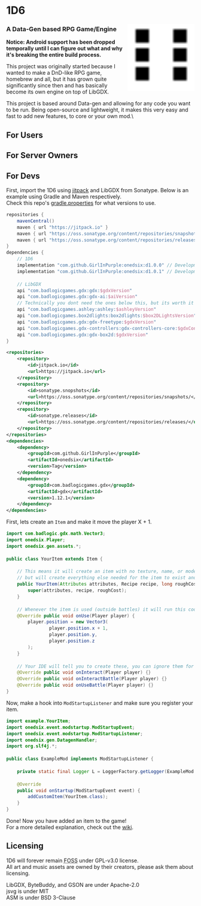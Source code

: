 1D6
===

<img src="https://raw.githubusercontent.com/GirlInPurple/onedsix/master/assets/icon_large.png" alt="1D6 Logo" height="180px" align="right"/>

### A Data-Gen based RPG Game/Engine

**Notice: Android support has been dropped temporally until I can figure out what and why it's breaking the entire build process.**

This project was originally started because I wanted to make a DnD-like RPG game, homebrew and all, but it has grown quite significantly since then and has basically become its own engine on top of LibGDX.

This project is based around Data-gen and allowing for any code you want to be run. Being open-source and lightweight, it makes this very easy and fast to add new features, to core or your own mod.\

## For Users



## For Server Owners



## For Devs

First, import the 1D6 using [jitpack](https://jitpack.io/) and LibGDX from Sonatype. Below is an example using Gradle and Maven respectively.\
Check this repo's [gradle.properties](gradle.properties) for what versions to use.

```groovy
repositories {
    mavenCentral()
    maven { url "https://jitpack.io" }
    maven { url "https://oss.sonatype.org/content/repositories/snapshots/" }
    maven { url "https://oss.sonatype.org/content/repositories/releases/" }
}
dependencies {
    // 1D6
    implementation "com.github.GirlInPurple:onedsix:d1.0.0" // Development 1.0.1
    implementation "com.github.GirlInPurple:onedsix:d1.0.1" // Development 1.0.1

    // LibGDX
    api "com.badlogicgames.gdx:gdx:$gdxVersion"
    api "com.badlogicgames.gdx:gdx-ai:$aiVersion" 
    // Technically you dont need the ones below this, but its worth it to get anyways.
    api "com.badlogicgames.ashley:ashley:$ashleyVersion"
    api "com.badlogicgames.box2dlights:box2dlights:$box2DLightsVersion"
    api "com.badlogicgames.gdx:gdx-freetype:$gdxVersion"
    api "com.badlogicgames.gdx-controllers:gdx-controllers-core:$gdxControllersVersion"
    api "com.badlogicgames.gdx:gdx-box2d:$gdxVersion"
}
```
```xml
<repositories>
    <repository>
        <id>jitpack.io</id>
        <url>https://jitpack.io</url>
    </repository>
    <repository>
        <id>sonatype.snopshots</id>
        <url>https://oss.sonatype.org/content/repositories/snapshots/</url>
    </repository>
    <repository>
        <id>sonatype.releases</id>
        <url>https://oss.sonatype.org/content/repositories/releases/</url>
    </repository>
</repositories>
<dependencies>
    <dependency>
        <groupId>com.github.GirlInPurple</groupId>
        <artifactId>onedsix</artifactId>
        <version>Tag</version>
    </dependency>
    <dependency>
        <groupId>com.badlogicgames.gdx</groupId>
        <artifactId>gdx</artifactId>
        <version>1.12.1</version>
    </dependency>
</dependencies>
```

First, lets create an `Item` and make it move the player X + 1.

```java
import com.badlogic.gdx.math.Vector3;
import onedsix.Player;
import onedsix.gen.assets.*;

public class YourItem extends Item {
    
    // This means it will create an item with no texture, name, or model,
    // but will create everything else needed for the item to exist and be accessible.
    public YourItem(Attributes attributes, Recipe recipe, long roughCost) {
        super(attributes, recipe, roughCost);
    }
    
    // Whenever the item is used (outside battles) it will run this code here.
    @Override public void onUse(Player player) {
        player.position = new Vector3(
                player.position.x + 1,
                player.position.y,
                player.position.z
        );
    }
    
    // Your IDE will tell you to create these, you can ignore them for now
    @Override public void onInteract(Player player) {}
    @Override public void onInteractBattle(Player player) {}
    @Override public void onUseBattle(Player player) {}
}
```

Now, make a hook into `ModStartupListener` and make sure you register your item.

```java
import example.YourItem;
import onedsix.event.modstartup.ModStartupEvent;
import onedsix.event.modstartup.ModStartupListener;
import onedsix.gen.DatagenHandler;
import org.slf4j.*;

public class ExampleMod implements ModStartupListener {
    
    private static final Logger L = LoggerFactory.getLogger(ExampleMod.class);
    
    @Override
    public void onStartup(ModStartupEvent event) {
        addCustomItem(YourItem.class);
    }
}

```

Done! Now you have added an item to the game!\
For a more detailed explanation, check out the [wiki](https://github.com/GirlInPurple/onedsix/wiki).

## Licensing

1D6 will forever remain <abbr title="Free Open Source Software">FOSS</abbr> under GPL-v3.0 license.\
All art and music assets are owned by their creators, please ask them about licensing.

LibGDX, ByteBuddy, and GSON are under Apache-2.0\
jsvg is under MIT\
ASM is under BSD 3-Clause